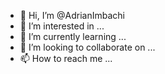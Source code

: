 - 👋 Hi, I’m @AdrianImbachi
- 👀 I’m interested in ...
- 🌱 I’m currently learning ...
- 💞️ I’m looking to collaborate on ...
- 📫 How to reach me ...

<!---
AdrianImbachi/AdrianImbachi is a ✨ special ✨ repository because its `README.md` (this file) appears on your GitHub profile.
You can click the Preview link to take a look at your changes.
--->
